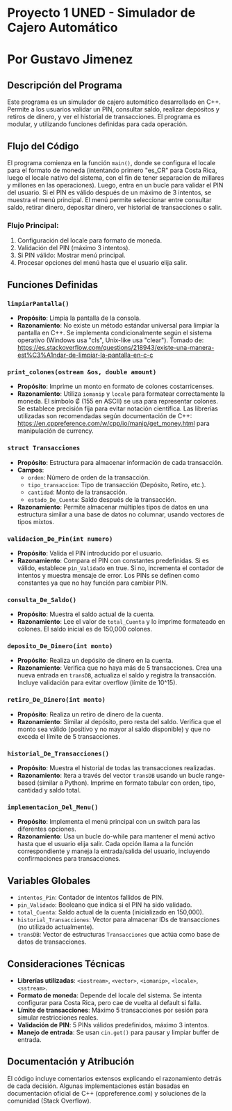# Proyecto 1 UNED - Simulador de Cajero Automático

# Por Gustavo Jimenez
## Descripción del Programa

Este programa es un simulador de cajero automático desarrollado en C++. Permite a los usuarios validar un PIN, consultar saldo, realizar depósitos y retiros de dinero, y ver el historial de transacciones. El programa es modular, y utilizando funciones definidas para cada operación.

## Flujo del Código

El programa comienza en la función `main()`, donde se configura el locale para el formato de moneda (intentando primero "es_CR" para Costa Rica, luego el locale nativo del sistema, con el fin de tener separacion de millares y millones en las operaciones). Luego, entra en un bucle para validar el PIN del usuario. Si el PIN es válido después de un máximo de 3 intentos, se muestra el menú principal. El menú permite seleccionar entre consultar saldo, retirar dinero, depositar dinero, ver historial de transacciones o salir.

### Flujo Principal:
1. Configuración del locale para formato de moneda.
2. Validación del PIN (máximo 3 intentos).
3. Si PIN válido: Mostrar menú principal.
4. Procesar opciones del menú hasta que el usuario elija salir.

## Funciones Definidas

### `limpiarPantalla()`
- **Propósito**: Limpia la pantalla de la consola.
- **Razonamiento**: No existe un método estándar universal para limpiar la pantalla en C++. Se implementa condicionalmente según el sistema operativo (Windows usa "cls", Unix-like usa "clear"). Tomado de: https://es.stackoverflow.com/questions/218943/existe-una-manera-est%C3%A1ndar-de-limpiar-la-pantalla-en-c-c

### `print_colones(ostream &os, double amount)`
- **Propósito**: Imprime un monto en formato de colones costarricenses.
- **Razonamiento**: Utiliza `iomanip` y `locale` para formatear correctamente la moneda. El símbolo ₡ (155 en ASCII) se usa para representar colones. Se establece precisión fija para evitar notación científica. Las librerías utilizadas son recomendadas según documentación de C++: https://en.cppreference.com/w/cpp/io/manip/get_money.html para manipulación de currency.

### `struct Transacciones`
- **Propósito**: Estructura para almacenar información de cada transacción.
- **Campos**:
  - `orden`: Número de orden de la transacción.
  - `tipo_transaccion`: Tipo de transacción (Depósito, Retiro, etc.).
  - `cantidad`: Monto de la transacción.
  - `estado_De_Cuenta`: Saldo después de la transacción.
- **Razonamiento**: Permite almacenar múltiples tipos de datos en una estructura similar a una base de datos no columnar, usando vectores de tipos mixtos.

### `validacion_De_Pin(int numero)`
- **Propósito**: Valida el PIN introducido por el usuario.
- **Razonamiento**: Compara el PIN con constantes predefinidas. Si es válido, establece `pin_Validado` en true. Si no, incrementa el contador de intentos y muestra mensaje de error. Los PINs se definen como constantes ya que no hay función para cambiar PIN.

### `consulta_De_Saldo()`
- **Propósito**: Muestra el saldo actual de la cuenta.
- **Razonamiento**: Lee el valor de `total_Cuenta` y lo imprime formateado en colones. El saldo inicial es de 150,000 colones.

### `deposito_De_Dinero(int monto)`
- **Propósito**: Realiza un depósito de dinero en la cuenta.
- **Razonamiento**: Verifica que no haya más de 5 transacciones. Crea una nueva entrada en `transDB`, actualiza el saldo y registra la transacción. Incluye validación para evitar overflow (límite de 10^15).

### `retiro_De_Dinero(int monto)`
- **Propósito**: Realiza un retiro de dinero de la cuenta.
- **Razonamiento**: Similar al depósito, pero resta del saldo. Verifica que el monto sea válido (positivo y no mayor al saldo disponible) y que no exceda el límite de 5 transacciones.

### `historial_De_Transacciones()`
- **Propósito**: Muestra el historial de todas las transacciones realizadas.
- **Razonamiento**: Itera a través del vector `transDB` usando un bucle range-based (similar a Python). Imprime en formato tabular con orden, tipo, cantidad y saldo total.

### `implementacion_Del_Menu()`
- **Propósito**: Implementa el menú principal con un switch para las diferentes opciones.
- **Razonamiento**: Usa un bucle do-while para mantener el menú activo hasta que el usuario elija salir. Cada opción llama a la función correspondiente y maneja la entrada/salida del usuario, incluyendo confirmaciones para transacciones.

## Variables Globales

- `intentos_Pin`: Contador de intentos fallidos de PIN.
- `pin_Validado`: Booleano que indica si el PIN ha sido validado.
- `total_Cuenta`: Saldo actual de la cuenta (inicializado en 150,000).
- `historial_Transacciones`: Vector para almacenar IDs de transacciones (no utilizado actualmente).
- `transDB`: Vector de estructuras `Transacciones` que actúa como base de datos de transacciones.

## Consideraciones Técnicas

- **Librerías utilizadas**: `<iostream>`, `<vector>`, `<iomanip>`, `<locale>`, `<sstream>`.
- **Formato de moneda**: Depende del locale del sistema. Se intenta configurar para Costa Rica, pero cae de vuelta al default si falla.
- **Límite de transacciones**: Máximo 5 transacciones por sesión para simular restricciones reales.
- **Validación de PIN**: 5 PINs válidos predefinidos, máximo 3 intentos.
- **Manejo de entrada**: Se usan `cin.get()` para pausar y limpiar buffer de entrada.

## Documentación y Atribución

El código incluye comentarios extensos explicando el razonamiento detrás de cada decisión. Algunas implementaciones están basadas en documentación oficial de C++ (cppreference.com) y soluciones de la comunidad (Stack Overflow).
